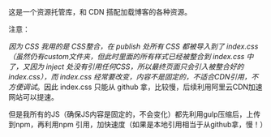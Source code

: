这是一个资源托管库，和 CDN 搭配加载博客的各种资源。

注意：

*因为 CSS 我用的是 CSS整合，在 publish 处所有 CSS 都被导入到了  index.css （虽然仍有custom文件夹，但此时里面的所有样式已经被整合到 index.css 中了，又因为 inject 处没有引用任何CSS，所以最终页面只会引入被整合好的 index.css），而 index.css 经常要改变，内容不是固定的，不适合CDN引用，不方便调试*。因此 index.css 只能从 github 拿，比较慢，后续利用阿里云CDN加速网站可以提速。

但是我所有的JS（确保JS内容是固定的，不会变化）都先利用gulp压缩后，上传到npm，再利用npm 引用，加快速度（如果是本地引用相当于从github拿，慢！）
